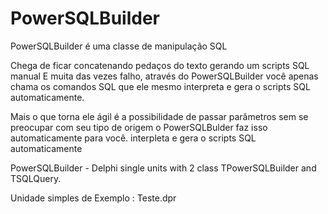 # PowerSQLBuilder

PowerSQLBuilder é uma classe de manipulação SQL

Chega de ficar concatenando pedaços do texto gerando um scripts SQL manual
E muita das vezes falho, através do PowerSQLBuilder você apenas chama os
comandos SQL que ele mesmo interpreta e gera o scripts SQL automaticamente.
  
   Mais o que torna ele ágil é a possibilidade de passar parâmetros sem se preocupar
   com seu tipo de origem o PowerSQLBulder faz isso automaticamente para você.
   interpleta e gera o scripts SQL automaticamente

PowerSQLBuilder - Delphi single units with 2 class TPowerSQLBuilder and TSQLQuery.

Unidade simples de Exemplo : Teste.dpr
